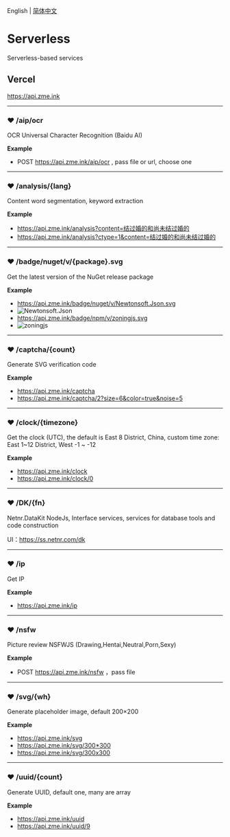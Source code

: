 English | [简体中文](README_zh-CN.md)

# Serverless
Serverless-based services

## Vercel
<https://api.zme.ink>

---

### ❤ /aip/ocr
OCR Universal Character Recognition (Baidu AI)

**Example**
- POST <https://api.zme.ink/aip/ocr> , pass file or url, choose one

---

### ❤ /analysis/{lang}
Content word segmentation, keyword extraction

**Example**
- <https://api.zme.ink/analysis?content=结过婚的和尚未结过婚的>
- <https://api.zme.ink/analysis?ctype=1&content=结过婚的和尚未结过婚的>

---

### ❤ /badge/nuget/v/{package}.svg
Get the latest version of the NuGet release package

**Example**
- <https://api.zme.ink/badge/nuget/v/Newtonsoft.Json.svg>
- ![Newtonsoft.Json](https://api.zme.ink/badge/nuget/v/Newtonsoft.Json.svg)
- <https://api.zme.ink/badge/npm/v/zoningjs.svg>
- ![zoningjs](https://api.zme.ink/badge/npm/v/zoningjs.svg)

---

### ❤ /captcha/{count}
Generate SVG verification code

**Example**
- <https://api.zme.ink/captcha>
- <https://api.zme.ink/captcha/2?size=6&color=true&noise=5>

---

### ❤ /clock/{timezone}
Get the clock (UTC), the default is East 8 District, China, custom time zone: East 1\~12 District, West -1 ~ -12

**Example**
- <https://api.zme.ink/clock>
- <https://api.zme.ink/clock/0>

---

### ❤ /DK/{fn}
Netnr.DataKit NodeJs, Interface services, services for database tools and code construction

UI：<https://ss.netnr.com/dk>

---

### ❤ /ip
Get IP

**Example**
- <https://api.zme.ink/ip>

---

### ❤ /nsfw
Picture review  NSFWJS (Drawing,Hentai,Neutral,Porn,Sexy)

**Example**
- POST <https://api.zme.ink/nsfw> ，pass file

---

### ❤ /svg/{wh}
Generate placeholder image, default 200×200

**Example**
- <https://api.zme.ink/svg>
- <https://api.zme.ink/svg/300*300>
- <https://api.zme.ink/svg/300x300>

---

### ❤ /uuid/{count}
Generate UUID, default one, many are array

**Example**
- <https://api.zme.ink/uuid>
- <https://api.zme.ink/uuid/9>